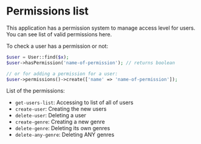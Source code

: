 # Permissions list
This application has a permission system to manage access level for users.
You can see list of valid permissions here.

To check a user has a permission or not:

```php
$user = User::find($x);
$user->hasPermission('name-of-permission'); // returns boolean

// or for adding a permission for a user:
$user->permissions()->create(['name' => 'name-of-permission']);
```

List of the permissions:

- `get-users-list`: Accessing to list of all of users
- `create-user`: Creating the new users
- `delete-user`: Deleting a user
- `create-genre`: Creating a new genre
- `delete-genre`: Deleting its own genres
- `delete-any-genre`: Deleting ANY genres
